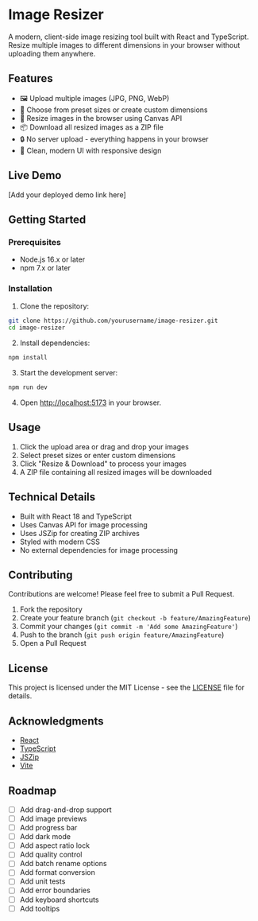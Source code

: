 # Image Resizer

A modern, client-side image resizing tool built with React and TypeScript. Resize multiple images to different dimensions in your browser without uploading them anywhere.

## Features

- 🖼️ Upload multiple images (JPG, PNG, WebP)
- 📏 Choose from preset sizes or create custom dimensions
- 🎯 Resize images in the browser using Canvas API
- 📦 Download all resized images as a ZIP file
- 🔒 No server upload - everything happens in your browser
- 🎨 Clean, modern UI with responsive design

## Live Demo

[Add your deployed demo link here]

## Getting Started

### Prerequisites

- Node.js 16.x or later
- npm 7.x or later

### Installation

1. Clone the repository:
```bash
git clone https://github.com/yourusername/image-resizer.git
cd image-resizer
```

2. Install dependencies:
```bash
npm install
```

3. Start the development server:
```bash
npm run dev
```

4. Open [http://localhost:5173](http://localhost:5173) in your browser.

## Usage

1. Click the upload area or drag and drop your images
2. Select preset sizes or enter custom dimensions
3. Click "Resize & Download" to process your images
4. A ZIP file containing all resized images will be downloaded

## Technical Details

- Built with React 18 and TypeScript
- Uses Canvas API for image processing
- Uses JSZip for creating ZIP archives
- Styled with modern CSS
- No external dependencies for image processing

## Contributing

Contributions are welcome! Please feel free to submit a Pull Request.

1. Fork the repository
2. Create your feature branch (`git checkout -b feature/AmazingFeature`)
3. Commit your changes (`git commit -m 'Add some AmazingFeature'`)
4. Push to the branch (`git push origin feature/AmazingFeature`)
5. Open a Pull Request

## License

This project is licensed under the MIT License - see the [LICENSE](LICENSE) file for details.

## Acknowledgments

- [React](https://reactjs.org/)
- [TypeScript](https://www.typescriptlang.org/)
- [JSZip](https://stuk.github.io/jszip/)
- [Vite](https://vitejs.dev/)

## Roadmap

- [ ] Add drag-and-drop support
- [ ] Add image previews
- [ ] Add progress bar
- [ ] Add dark mode
- [ ] Add aspect ratio lock
- [ ] Add quality control
- [ ] Add batch rename options
- [ ] Add format conversion
- [ ] Add unit tests
- [ ] Add error boundaries
- [ ] Add keyboard shortcuts
- [ ] Add tooltips 